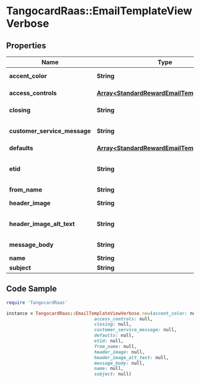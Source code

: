# TangocardRaas::EmailTemplateViewVerbose

## Properties

Name | Type | Description | Notes
------------ | ------------- | ------------- | -------------
**accent_color** | **String** | Accent Color | 
**access_controls** | [**Array&lt;StandardRewardEmailTemplateAccess&gt;**](StandardRewardEmailTemplateAccess.md) | Access Control | [optional] 
**closing** | **String** | Closing Message | 
**customer_service_message** | **String** | Customer Service Message | [optional] 
**defaults** | [**Array&lt;StandardRewardEmailTemplateDefault&gt;**](StandardRewardEmailTemplateDefault.md) | Defaults | [optional] 
**etid** | **String** | Email Template Identifier (ETID) | 
**from_name** | **String** | From Name | 
**header_image** | **String** | Header Image Url | 
**header_image_alt_text** | **String** | Header Image - Alt Text | 
**message_body** | **String** | Message Body | 
**name** | **String** | Name | 
**subject** | **String** | Subject | 

## Code Sample

```ruby
require 'TangocardRaas'

instance = TangocardRaas::EmailTemplateViewVerbose.new(accent_color: null,
                                 access_controls: null,
                                 closing: null,
                                 customer_service_message: null,
                                 defaults: null,
                                 etid: null,
                                 from_name: null,
                                 header_image: null,
                                 header_image_alt_text: null,
                                 message_body: null,
                                 name: null,
                                 subject: null)
```



